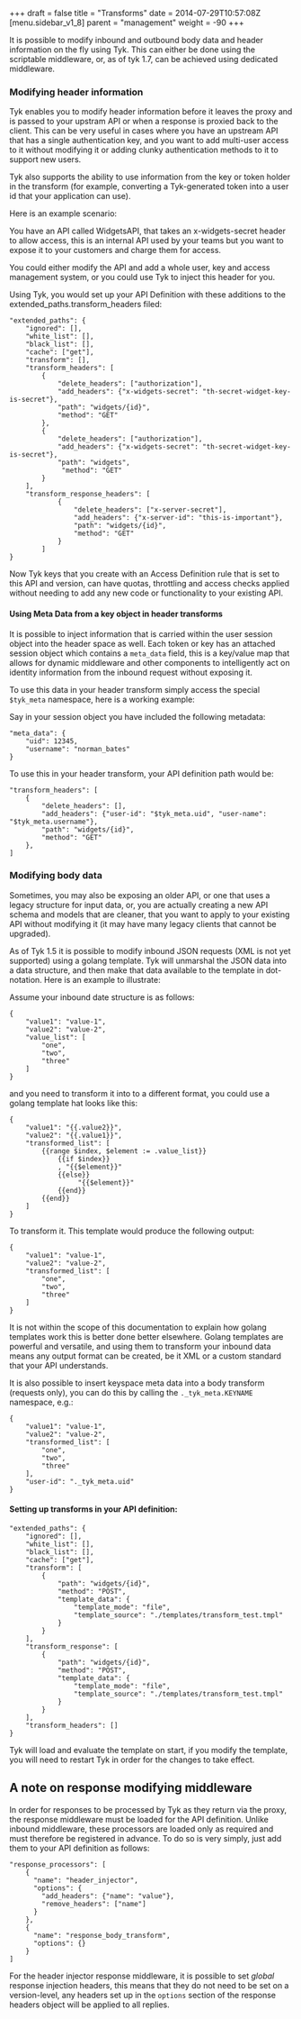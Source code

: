 +++
draft = false
title = "Transforms"
date = 2014-07-29T10:57:08Z
[menu.sidebar_v1_8]
    parent = "management"
    weight = -90
+++

It is possible to modify inbound and outbound body data and header information on the fly using Tyk. This can either be done using the scriptable middleware, or, as of tyk 1.7, can be achieved using dedicated middleware.

### Modifying header information

Tyk enables you to modify header information before it leaves the proxy and is passed to your upstram API or when a response is proxied back to the client. This can be very useful in cases where you have an upstream API that
has a single authentication key, and you want to add multi-user access to it without modifying it or adding clunky authentication methods to it to support new users.

Tyk also supports the ability to use information from the key or token holder in the transform (for example, converting a Tyk-generated token into a user id that your application can use).

Here is an example scenario:

You have an API called WidgetsAPI, that takes an x-widgets-secret header to allow access, this is an internal API used by your teams but you want to expose it to your customers
and charge them for access.

You could either modify the API and add a whole user, key and access management system, or you could use Tyk to inject this header for you.

Using Tyk, you would set up your API Definition with these additions to the extended_paths.transform_headers filed:

    "extended_paths": {
        "ignored": [],
        "white_list": [],
        "black_list": [],
        "cache": ["get"],
        "transform": [],
        "transform_headers": [
            {
                "delete_headers": ["authorization"],
                "add_headers": {"x-widgets-secret": "th-secret-widget-key-is-secret"},
                "path": "widgets/{id}",
                "method": "GET"
            },
            {
                "delete_headers": ["authorization"],
                "add_headers": {"x-widgets-secret": "th-secret-widget-key-is-secret"},
                "path": "widgets",
                 "method": "GET"
            }
        ],
        "transform_response_headers": [
                {
                    "delete_headers": ["x-server-secret"],
                    "add_headers": {"x-server-id": "this-is-important"},
                    "path": "widgets/{id}",
                    "method": "GET"
                }
            ]
    }

Now Tyk keys that you create with an Access Definition rule that is set to this API and version, can have quotas, throttling and access checks applied without needing to add any new code or functionality to your existing API.

#### Using Meta Data from a key object in header transforms

It is possible to inject information that is carried within the user session object into the header space as well. Each token or key has an attached session object which contains a `meta_data` field, this is a key/value map that allows for dynamic middleware and other components to intelligently act on identity information from the inbound request without exposing it.

To use this data in your header transform simply access the special `$tyk_meta` namespace, here is a working example:

Say in your session object you have included the following metadata:

    "meta_data": {
        "uid": 12345,
        "username": "norman_bates"
    }

To use this in your header transform, your API definition path would be:

    "transform_headers": [
        {
            "delete_headers": [],
            "add_headers": {"user-id": "$tyk_meta.uid", "user-name": "$tyk_meta.username"},
            "path": "widgets/{id}",
            "method": "GET"
        },
    ]


### Modifying body data

Sometimes, you may also be exposing an older API, or one that uses a legacy structure for input data, or, you are actually creating a new API schema and models that are cleaner, that
you want to apply to your existing API without modifying it (it may have many legacy clients that cannot be upgraded).

As of Tyk 1.5 it is possible to modify inbound JSON requests (XML is not yet supported) using a golang template. Tyk will unmarshal the JSON data into a data structure, and then make
that data available to the template in dot-notation. Here is an example to illustrate:

Assume your inbound date structure is as follows:

    {
        "value1": "value-1",
        "value2": "value-2",
        "value_list": [
            "one",
            "two",
            "three"
        ]
    }

and you need to transform it into to a different format, you could use a golang template hat looks like this:

    {
        "value1": "{{.value2}}",
        "value2": "{{.value1}}",
        "transformed_list": [
            {{range $index, $element := .value_list}}
                {{if $index}}
                , "{{$element}}"
                {{else}}
                     "{{$element}}"
                {{end}}
            {{end}}
        ]
    }

To transform it. This template would produce the following output:

    {
        "value1": "value-1",
        "value2": "value-2",
        "transformed_list": [
            "one",
            "two",
            "three"
        ]
    }

It is not within the scope of this documentation to explain how golang templates work this is better done better elsewhere. Golang templates are powerful and versatile, and using them to transform your inbound data means any output format can be created, be it XML or a custom standard that your API understands.

It is also possible to insert keyspace meta data into a body transform (requests only), you can do this by calling the `._tyk_meta.KEYNAME` namespace, e.g.:

    {
        "value1": "value-1",
        "value2": "value-2",
        "transformed_list": [
            "one",
            "two",
            "three"
        ],
        "user-id": "._tyk_meta.uid"
    }


#### Setting up transforms in your API definition:

    "extended_paths": {
        "ignored": [],
        "white_list": [],
        "black_list": [],
        "cache": ["get"],
        "transform": [
            {
                "path": "widgets/{id}",
                "method": "POST",
                "template_data": {
                    "template_mode": "file",
                    "template_source": "./templates/transform_test.tmpl"
                }
            }
        ],
        "transform_response": [
            {
                "path": "widgets/{id}",
                "method": "POST",
                "template_data": {
                    "template_mode": "file",
                    "template_source": "./templates/transform_test.tmpl"
                }
            }
        ],
        "transform_headers": []
    }

Tyk will load and evaluate the template on start, if you modify the template, you will need to restart Tyk in order for the changes to take effect.

## A note on response modifying middleware

In order for responses to be processed by Tyk as they return via the proxy, the response middleware must be loaded for the API definition. Unlike inbound middleware, these processors are loaded only as required and must therefore be registered in advance. To do so is very simply, just add them to your API definition as follows:

    "response_processors": [
        {
          "name": "header_injector",
          "options": {
            "add_headers": {"name": "value"},
            "remove_headers": ["name"]
          }
        },
        {
          "name": "response_body_transform",
          "options": {}
        }
    ]

For the header injector response middleware, it is possible to set *global* response injection headers, this means that they do not need to be set on a version-level, any headers set up in the `options` section of the response headers object will be applied to all replies.
